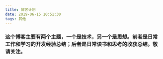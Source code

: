 ```yaml
---
title: 博客计划
date: 2019-06-15 10:51:30
tags: 其他
---
```


### 这个博客主要有两个主题，一个是技术，另一个是思想。前者是日常工作和学习的开发经验总结；后者是日常读书和思考的收获总结。敬请关注。